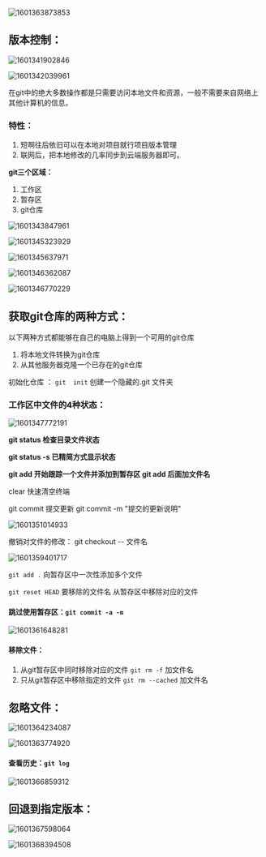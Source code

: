 ![1601363873853](C:\Users\Administrator\AppData\Roaming\Typora\typora-user-images\1601363873853.png)

## 版本控制：

![1601341902846](C:\Users\Administrator\AppData\Roaming\Typora\typora-user-images\1601341902846.png)

![1601342039961](C:\Users\Administrator\AppData\Roaming\Typora\typora-user-images\1601342039961.png)

在git中的绝大多数操作都是只需要访问本地文件和资源，一般不需要来自网络上其他计算机的信息。

### 特性：

1. 短啊往后依旧可以在本地对项目就行项目版本管理
2. 联网后，把本地修改的几率同步到云端服务器即可。

**git三个区域：**

1. 工作区
2. 暂存区
3. git仓库

![1601343847961](C:\Users\Administrator\AppData\Roaming\Typora\typora-user-images\1601343847961.png)

![1601345323929](C:\Users\Administrator\AppData\Roaming\Typora\typora-user-images\1601345323929.png)

![1601345637971](C:\Users\Administrator\AppData\Roaming\Typora\typora-user-images\1601345637971.png)

![1601346362087](C:\Users\Administrator\AppData\Roaming\Typora\typora-user-images\1601346362087.png)

![1601346770229](C:\Users\Administrator\AppData\Roaming\Typora\typora-user-images\1601346770229.png)

## 获取git仓库的两种方式：

以下两种方式都能够在自己的电脑上得到一个可用的git仓库

1. 将本地文件转换为git仓库
2. 从其他服务器克隆一个已存在的git仓库

初始化仓库 ：  `git  init`    创建一个隐藏的.git 文件夹

### 工作区中文件的4种状态：

![1601347772191](C:\Users\Administrator\AppData\Roaming\Typora\typora-user-images\1601347772191.png)

**git status  检查目录文件状态**

**git status -s  已精简方式显示状态**

**git add 开始跟踪一个文件并添加到暂存区    git add  后面加文件名**

clear 快速清空终端

git commit 提交更新   git commit -m "提交的更新说明"

![1601351014933](C:\Users\Administrator\AppData\Roaming\Typora\typora-user-images\1601351014933.png)

撤销对文件的修改： git checkout  -- 文件名

![1601359401717](C:\Users\Administrator\AppData\Roaming\Typora\typora-user-images\1601359401717.png)

`git add .` 向暂存区中一次性添加多个文件

`git reset HEAD` 要移除的文件名     从暂存区中移除对应的文件

#### 跳过使用暂存区：`git commit -a -m`

![1601361648281](C:\Users\Administrator\AppData\Roaming\Typora\typora-user-images\1601361648281.png)

#### 移除文件：

1. 从git暂存区中同时移除对应的文件  `git rm -f`  加文件名
2. 只从git暂存区中移除指定的文件   `git rm --cached`   加文件名

## 忽略文件：

![1601364234087](C:\Users\Administrator\AppData\Roaming\Typora\typora-user-images\1601364234087.png)

![1601363774920](C:\Users\Administrator\AppData\Roaming\Typora\typora-user-images\1601363774920.png)

#### 查看历史：`git log`

![1601366859312](C:\Users\Administrator\AppData\Roaming\Typora\typora-user-images\1601366859312.png)

## 回退到指定版本：

![1601367598064](C:\Users\Administrator\AppData\Roaming\Typora\typora-user-images\1601367598064.png)

 

![1601368394508](C:\Users\Administrator\AppData\Roaming\Typora\typora-user-images\1601368394508.png)

